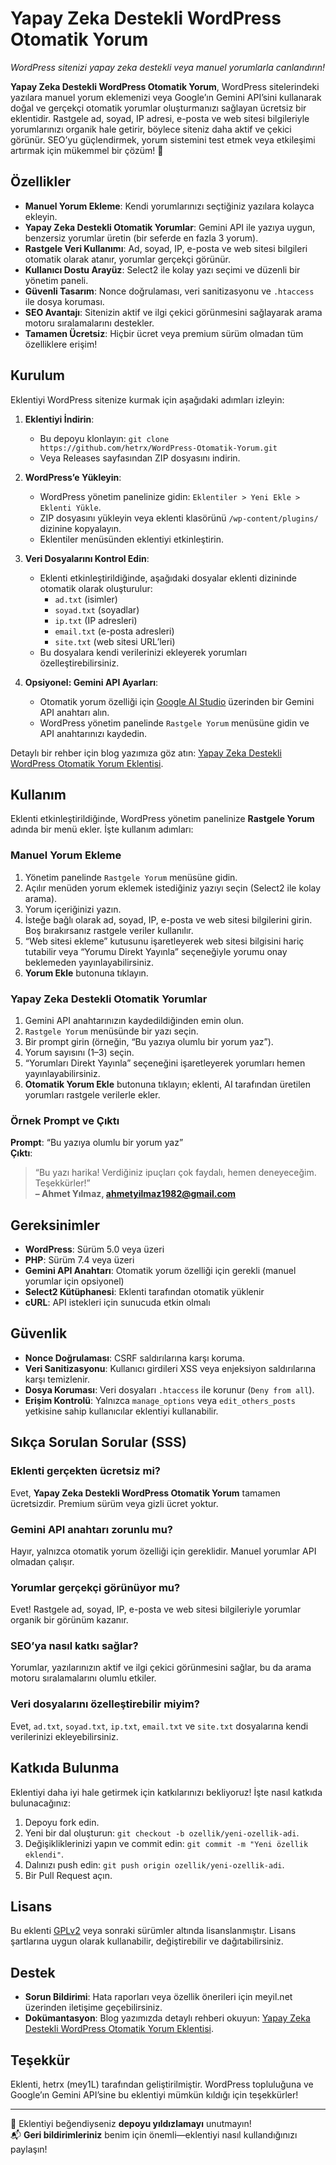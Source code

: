 # Yapay Zeka Destekli WordPress Otomatik Yorum

*WordPress sitenizi yapay zeka destekli veya manuel yorumlarla canlandırın!*

**Yapay Zeka Destekli WordPress Otomatik Yorum**, WordPress sitelerindeki yazılara manuel yorum eklemenizi veya Google’ın Gemini API’sini kullanarak doğal ve gerçekçi otomatik yorumlar oluşturmanızı sağlayan ücretsiz bir eklentidir. Rastgele ad, soyad, IP adresi, e-posta ve web sitesi bilgileriyle yorumlarınızı organik hale getirir, böylece siteniz daha aktif ve çekici görünür. SEO’yu güçlendirmek, yorum sistemini test etmek veya etkileşimi artırmak için mükemmel bir çözüm! 🚀

## Özellikler

- **Manuel Yorum Ekleme**: Kendi yorumlarınızı seçtiğiniz yazılara kolayca ekleyin.
- **Yapay Zeka Destekli Otomatik Yorumlar**: Gemini API ile yazıya uygun, benzersiz yorumlar üretin (bir seferde en fazla 3 yorum).
- **Rastgele Veri Kullanımı**: Ad, soyad, IP, e-posta ve web sitesi bilgileri otomatik olarak atanır, yorumlar gerçekçi görünür.
- **Kullanıcı Dostu Arayüz**: Select2 ile kolay yazı seçimi ve düzenli bir yönetim paneli.
- **Güvenli Tasarım**: Nonce doğrulaması, veri sanitizasyonu ve `.htaccess` ile dosya koruması.
- **SEO Avantajı**: Sitenizin aktif ve ilgi çekici görünmesini sağlayarak arama motoru sıralamalarını destekler.
- **Tamamen Ücretsiz**: Hiçbir ücret veya premium sürüm olmadan tüm özelliklere erişim!

## Kurulum

Eklentiyi WordPress sitenize kurmak için aşağıdaki adımları izleyin:

1. **Eklentiyi İndirin**:

   - Bu depoyu klonlayın: `git clone https://github.com/hetrx/WordPress-Otomatik-Yorum.git`
   - Veya Releases sayfasından ZIP dosyasını indirin.

2. **WordPress’e Yükleyin**:

   - WordPress yönetim panelinize gidin: `Eklentiler > Yeni Ekle > Eklenti Yükle`.
   - ZIP dosyasını yükleyin veya eklenti klasörünü `/wp-content/plugins/` dizinine kopyalayın.
   - Eklentiler menüsünden eklentiyi etkinleştirin.

3. **Veri Dosyalarını Kontrol Edin**:

   - Eklenti etkinleştirildiğinde, aşağıdaki dosyalar eklenti dizininde otomatik olarak oluşturulur:
     - `ad.txt` (isimler)
     - `soyad.txt` (soyadlar)
     - `ip.txt` (IP adresleri)
     - `email.txt` (e-posta adresleri)
     - `site.txt` (web sitesi URL’leri)
   - Bu dosyalara kendi verilerinizi ekleyerek yorumları özelleştirebilirsiniz.

4. **Opsiyonel: Gemini API Ayarları**:

   - Otomatik yorum özelliği için [Google AI Studio](https://ai.google.dev) üzerinden bir Gemini API anahtarı alın.
   - WordPress yönetim panelinde `Rastgele Yorum` menüsüne gidin ve API anahtarınızı kaydedin.

Detaylı bir rehber için blog yazımıza göz atın: [Yapay Zeka Destekli WordPress Otomatik Yorum Eklentisi](https://meyil.net/yapay-zeka-destekli-wordpress-otomatik-yorum-eklentisi).

## Kullanım

Eklenti etkinleştirildiğinde, WordPress yönetim panelinize **Rastgele Yorum** adında bir menü ekler. İşte kullanım adımları:

### Manuel Yorum Ekleme

1. Yönetim panelinde `Rastgele Yorum` menüsüne gidin.
2. Açılır menüden yorum eklemek istediğiniz yazıyı seçin (Select2 ile kolay arama).
3. Yorum içeriğinizi yazın.
4. İsteğe bağlı olarak ad, soyad, IP, e-posta ve web sitesi bilgilerini girin. Boş bırakırsanız rastgele veriler kullanılır.
5. “Web sitesi ekleme” kutusunu işaretleyerek web sitesi bilgisini hariç tutabilir veya “Yorumu Direkt Yayınla” seçeneğiyle yorumu onay beklemeden yayınlayabilirsiniz.
6. **Yorum Ekle** butonuna tıklayın.

### Yapay Zeka Destekli Otomatik Yorumlar

1. Gemini API anahtarınızın kaydedildiğinden emin olun.
2. `Rastgele Yorum` menüsünde bir yazı seçin.
3. Bir prompt girin (örneğin, “Bu yazıya olumlu bir yorum yaz”).
4. Yorum sayısını (1–3) seçin.
5. “Yorumları Direkt Yayınla” seçeneğini işaretleyerek yorumları hemen yayınlayabilirsiniz.
6. **Otomatik Yorum Ekle** butonuna tıklayın; eklenti, AI tarafından üretilen yorumları rastgele verilerle ekler.

### Örnek Prompt ve Çıktı

**Prompt**: “Bu yazıya olumlu bir yorum yaz”\
**Çıktı**:

> “Bu yazı harika! Verdiğiniz ipuçları çok faydalı, hemen deneyeceğim. Teşekkürler!”\
> **– Ahmet Yılmaz, ahmetyilmaz1982@gmail.com**

## Gereksinimler

- **WordPress**: Sürüm 5.0 veya üzeri
- **PHP**: Sürüm 7.4 veya üzeri
- **Gemini API Anahtarı**: Otomatik yorum özelliği için gerekli (manuel yorumlar için opsiyonel)
- **Select2 Kütüphanesi**: Eklenti tarafından otomatik yüklenir
- **cURL**: API istekleri için sunucuda etkin olmalı

## Güvenlik

- **Nonce Doğrulaması**: CSRF saldırılarına karşı koruma.
- **Veri Sanitizasyonu**: Kullanıcı girdileri XSS veya enjeksiyon saldırılarına karşı temizlenir.
- **Dosya Koruması**: Veri dosyaları `.htaccess` ile korunur (`Deny from all`).
- **Erişim Kontrolü**: Yalnızca `manage_options` veya `edit_others_posts` yetkisine sahip kullanıcılar eklentiyi kullanabilir.

## Sıkça Sorulan Sorular (SSS)

### Eklenti gerçekten ücretsiz mi?

Evet, **Yapay Zeka Destekli WordPress Otomatik Yorum** tamamen ücretsizdir. Premium sürüm veya gizli ücret yoktur.

### Gemini API anahtarı zorunlu mu?

Hayır, yalnızca otomatik yorum özelliği için gereklidir. Manuel yorumlar API olmadan çalışır.

### Yorumlar gerçekçi görünüyor mu?

Evet! Rastgele ad, soyad, IP, e-posta ve web sitesi bilgileriyle yorumlar organik bir görünüm kazanır.

### SEO’ya nasıl katkı sağlar?

Yorumlar, yazılarınızın aktif ve ilgi çekici görünmesini sağlar, bu da arama motoru sıralamalarını olumlu etkiler.

### Veri dosyalarını özelleştirebilir miyim?

Evet, `ad.txt`, `soyad.txt`, `ip.txt`, `email.txt` ve `site.txt` dosyalarına kendi verilerinizi ekleyebilirsiniz.

## Katkıda Bulunma

Eklentiyi daha iyi hale getirmek için katkılarınızı bekliyoruz! İşte nasıl katkıda bulunacağınız:

1. Depoyu fork edin.
2. Yeni bir dal oluşturun: `git checkout -b ozellik/yeni-ozellik-adi`.
3. Değişikliklerinizi yapın ve commit edin: `git commit -m "Yeni özellik eklendi"`.
4. Dalınızı push edin: `git push origin ozellik/yeni-ozellik-adi`.
5. Bir Pull Request açın.

## Lisans

Bu eklenti [GPLv2](https://www.gnu.org/licenses/gpl-2.0.html) veya sonraki sürümler altında lisanslanmıştır. Lisans şartlarına uygun olarak kullanabilir, değiştirebilir ve dağıtabilirsiniz.

## Destek

- **Sorun Bildirimi**: Hata raporları veya özellik önerileri için meyil.net üzerinden iletişime geçebilirsiniz.
- **Dokümantasyon**: Blog yazımızda detaylı rehberi okuyun: [Yapay Zeka Destekli WordPress Otomatik Yorum Eklentisi](https://meyil.net/yapay-zeka-destekli-wordpress-otomatik-yorum-eklentisi).

## Teşekkür

Eklenti, hetrx (mey1L) tarafından geliştirilmiştir. WordPress topluluğuna ve Google’ın Gemini API’sine bu eklentiyi mümkün kıldığı için teşekkürler!

---

🌟 Eklentiyi beğendiyseniz **depoyu yıldızlamayı** unutmayın!\
📬 **Geri bildirimleriniz** benim için önemli—eklentiyi nasıl kullandığınızı paylaşın!
